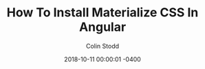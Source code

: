 ---
layout: post
category: posts
author: Colin Stodd
tags: Angular, UIKIT, Tutorial
title: How To Install Materialize CSS In Angular
date:   2018-10-11 00:00:01 -0400
pinned: true
featured: false
image: "images/posts/uikit.png"
description: How to install UIKit in Angular 6+ using CSS or SASS/SCSS.
---